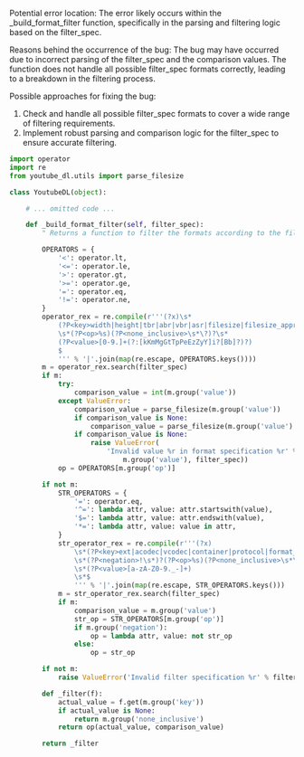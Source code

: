 Potential error location: The error likely occurs within the _build_format_filter function, specifically in the parsing and filtering logic based on the filter_spec.

Reasons behind the occurrence of the bug: The bug may have occurred due to incorrect parsing of the filter_spec and the comparison values. The function does not handle all possible filter_spec formats correctly, leading to a breakdown in the filtering process.

Possible approaches for fixing the bug:
1. Check and handle all possible filter_spec formats to cover a wide range of filtering requirements.
2. Implement robust parsing and comparison logic for the filter_spec to ensure accurate filtering.

```python
import operator
import re
from youtube_dl.utils import parse_filesize

class YoutubeDL(object):

    # ... omitted code ...

    def _build_format_filter(self, filter_spec):
        " Returns a function to filter the formats according to the filter_spec "

        OPERATORS = {
            '<': operator.lt,
            '<=': operator.le,
            '>': operator.gt,
            '>=': operator.ge,
            '=': operator.eq,
            '!=': operator.ne,
        }
        operator_rex = re.compile(r'''(?x)\s*
            (?P<key>width|height|tbr|abr|vbr|asr|filesize|filesize_approx|fps)
            \s*(?P<op>%s)(?P<none_inclusive>\s*\?)?\s*
            (?P<value>[0-9.]+(?:[kKmMgGtTpPeEzZyY]i?[Bb]?)?)
            $
            ''' % '|'.join(map(re.escape, OPERATORS.keys())))
        m = operator_rex.search(filter_spec)
        if m:
            try:
                comparison_value = int(m.group('value'))
            except ValueError:
                comparison_value = parse_filesize(m.group('value'))
                if comparison_value is None:
                    comparison_value = parse_filesize(m.group('value') + 'B')
                if comparison_value is None:
                    raise ValueError(
                        'Invalid value %r in format specification %r' % (
                            m.group('value'), filter_spec))
            op = OPERATORS[m.group('op')]

        if not m:
            STR_OPERATORS = {
                '=': operator.eq,
                '^=': lambda attr, value: attr.startswith(value),
                '$=': lambda attr, value: attr.endswith(value),
                '*=': lambda attr, value: value in attr,
            }
            str_operator_rex = re.compile(r'''(?x)
                \s*(?P<key>ext|acodec|vcodec|container|protocol|format_id)
                \s*(?P<negation>!\s*)?(?P<op>%s)(?P<none_inclusive>\s*\?)?
                \s*(?P<value>[a-zA-Z0-9._-]+)
                \s*$
                ''' % '|'.join(map(re.escape, STR_OPERATORS.keys()))
            m = str_operator_rex.search(filter_spec)
            if m:
                comparison_value = m.group('value')
                str_op = STR_OPERATORS[m.group('op')]
                if m.group('negation'):
                    op = lambda attr, value: not str_op
                else:
                    op = str_op

        if not m:
            raise ValueError('Invalid filter specification %r' % filter_spec)

        def _filter(f):
            actual_value = f.get(m.group('key'))
            if actual_value is None:
                return m.group('none_inclusive')
            return op(actual_value, comparison_value)

        return _filter
```